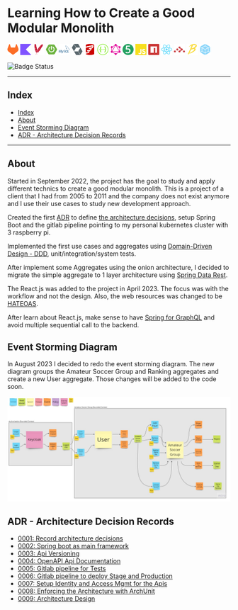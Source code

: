 # Learning How to Create a Good Modular Monolith

[<img src="doc/icons/gitlab-color.svg" width="25px"/>](https://about.gitlab.com/)
[<img src="doc/icons/kotlin-color.svg" width="25px"/>](https://kotlinlang.org/)
[<img src="doc/icons/apachemaven-color.svg" width="25px"/>](https://maven.apache.org/)
[<img src="doc/icons/springboot-color.svg" width="25px"/>](https://spring.io/projects/spring-boot/)
[<img src="doc/icons/mysql-color.svg" width="25px"/>](https://www.mysql.com/)
[<img src="doc/icons/hibernate-color.svg" width="25px"/>](https://spring.io/projects/spring-data-jpa)
[<img src="doc/icons/flyway-color.svg" width="25px"/>](https://flywaydb.org/)
[<img src="doc/icons/swagger-color.svg" width="25px"/>](https://swagger.io/)
[<img src="doc/icons/graphql-color.svg" width="25px"/>](https://graphql.org/)
[<img src="doc/icons/junit5-color.svg" width="25px"/>](https://junit.org/junit5/)
[<img src="doc/icons/javascript-color.svg" width="25px"/>](https://developer.mozilla.org/en-US/docs/Web/javascript)
[<img src="doc/icons/npm-color.svg" width="25px"/>](https://www.npmjs.com/)
[<img src="doc/icons/react-color.svg" width="25px"/>](https://react.dev/)
[<img src="doc/icons/reactrouter-color.svg" width="25px"/>](https://reactrouter.com/en/main)
[<img src="doc/icons/babel-color.svg" width="25px"/>](https://babeljs.io/)
[<img src="doc/icons/webpack-color.svg" width="25px"/>](https://webpack.js.org/)

![Badge Status](https://img.shields.io/badge/STATUS-DEVELOPMENT-green)

---

## Index

- [Index](#index)
- [About](#about)
- [Event Storming Diagram](#event-storming-diagram)
- [ADR - Architecture Decision Records](#adr---architecture-decision-records)

---

## About

Started in September 2022, the project has the goal to study and apply different technics to create a good modular 
monolith. This is a project of a client that I had from 2005 to 2011 and the company does not exist anymore and I use
their use cases to study new development approach.

Created the first [ADR](https://adr.github.io/) to define [the architecture decisions](/doc/architecture/decisions),
setup Spring Boot and the gitlab pipeline pointing to my personal kubernetes cluster with 3 raspberry pi.

Implemented the first use cases and aggregates using 
[Domain-Driven Design - DDD](https://martinfowler.com/bliki/DomainDrivenDesign.html), unit/integration/system tests.

After implement some Aggregates using the onion architecture, I decided to migrate the simple aggregate to 1 layer
architecture using [Spring Data Rest](https://spring.io/projects/spring-data-rest).

The React.js was added to the project in April 2023. The focus was with the workflow and not the design. Also, the web
resources was changed to be [HATEOAS](https://spring.io/projects/spring-hateoas).

After learn about React.js, make sense to have [Spring for GraphQL](https://spring.io/projects/spring-graphql) and avoid
multiple sequential call to the backend.

## Event Storming Diagram

In August 2023 I decided to redo the event storming diagram. The new diagram groups the Amateur Soccer Group and Ranking
aggregates and create a new User aggregate. Those changes will be added to the code soon.

<img src="./doc/event-storming.jpg" alt="event storming diagram with two bounded context, the authorisation bounded context and the amateur soccer group bounded context.">

## ADR - Architecture Decision Records

- [0001: Record architecture decisions](doc/architecture/decisions/0001-record-architecture-decisions.md)
- [0002: Spring boot as main framework](doc/architecture/decisions/0002-spring-boot-as-main-framework.md)
- [0003: Api Versioning](doc/architecture/decisions/0003-api-versioning.md)
- [0004: OpenAPI Api Documentation](doc/architecture/decisions/0004-openapi-api-documentation.md)
- [0005: Gitlab pipeline for Tests](doc/architecture/decisions/0005-gitlab-pipeline-for-tests.md)
- [0006: Gitlab pipeline to deploy Stage and Production](doc/architecture/decisions/0006-gitlab-pipeline-to-deploy-stage-and-production.md)
- [0007: Setup Identity and Access Mgmt for the Apis](doc/architecture/decisions/0007-identity-and-access-mgmt-for-the-apis.md)
- [0008: Enforcing the Architecture with ArchUnit](doc/architecture/decisions/0008-enforcing-the-architecture-with-archunit.md)
- [0009: Architecture Design](doc/architecture/decisions/0009-architecture-design.md)